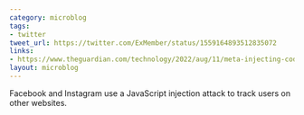 ```yaml
---
category: microblog
tags:
- twitter
tweet_url: https://twitter.com/ExMember/status/1559164893512835072
links:
- https://www.theguardian.com/technology/2022/aug/11/meta-injecting-code-into-websites-visited-by-its-users-to-track-them-research-says
layout: microblog
---
```

Facebook and Instagram use a JavaScript injection attack to track users on other websites.
